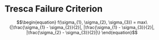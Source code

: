 # Tresca Failure Criterion
$$\begin{equation}
f(\sigma_{1}, \sigma_{2}, \sigma_{3}) = max\{|\frac{\sigma_{1} - \sigma_{2}}{2}|, |\frac{\sigma_{1} - \sigma_{3}}{2}|, |\frac{\sigma_{2} - \sigma_{3}}{2}|\}
\end{equation}$$